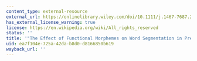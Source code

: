 ```yaml
---
content_type: external-resource
external_url: https://onlinelibrary.wiley.com/doi/10.1111/j.1467-7687.2008.00685.x
has_external_license_warning: true
license: https://en.wikipedia.org/wiki/All_rights_reserved
status: ''
title: '"The Effect of Functional Morphemes on Word Segmentation in Preverbal Infants."'
uid: ea7f104e-725a-42da-b8d0-d8166850b619
wayback_url: ''
---
```

